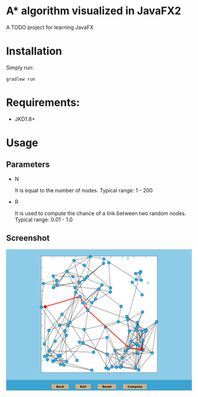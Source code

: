 # A* algorithm visualized in JavaFX2
A TODO project for learning JavaFX

# Installation

Simply run:

    gradlew run
  
# Requirements:

- JKD1.8+

# Usage

## Parameters

- N

  It is equal to the number of nodes.
  Typical range: 1 - 200
  
- R

  It is used to compute the chance of a link between two random nodes.
  Typical range: 0.01 - 1.0
  
## Screenshot
![navi window](img/navi-panel.png)

